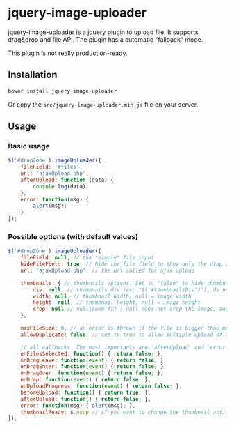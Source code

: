 jquery-image-uploader
=========

jquery-image-uploader is a jquery plugin to upload file. 
It supports drag&drop and file API.
The plugin has a automatic "fallback" mode.

This plugin is not really production-ready.

## Installation
```sh
bower install jquery-image-uploader
```
Or copy the ```src/jquery-image-uploader.min.js``` file on your server.

## Usage
### Basic usage
```js
$('#dropZone').imageUploader({
	fileField: '#files',
	url: 'ajaxUpload.php',
	afterUpload: function (data) {
		console.log(data);
	}, 
    error: function(msg) {
        alert(msg);
    }
});
```

### Possible options (with default values)
```js
$('#dropZone').imageUploader({
	fileField: null, // the "simple" file input
    hideFileField: true, // hide the file field to show only the drop zone
	url: 'ajaxUpload.php', // the url called for ajax upload

	thumbnails: { // thumbnails options. Set to "false" to hide thumbnails
		div: null, // thumbnails div (ex: "$('#thumbnailsDiv')"), do not set to generate it
		width: null, // thumbnail width, null = image width
		height: null, // thumbnail height, null = image height
        crop: null // null|zoom|fit : null does not crop the image, zoom or fit crop if "width" and "height" are set
	},

    maxFileSize: 0, // an error is thrown if the file is bigger than max. 0 means no validation
    allowDuplicate: false, // set to true to allow multiple upload of a file

    // all callbacks. The most importants are 'afterUpload' and 'error'
    onFilesSelected: function() { return false; },
    onDragLeave: function(event) { return false; },
    onDragEnter: function(event) { return false; },
    onDragOver: function(event) { return false; },
    onDrop: function(event) { return false; },
    onUploadProgress: function(event) { return false; },
    beforeUpload: function() { return true; },
    afterUpload: function() { return false; },
    error: function(msg) { alert(msg); },
    thumbnailReady: $.noop // if you want to change the thumbnail action
});
```

